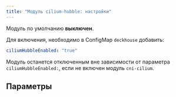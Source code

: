 ```yaml
---
title: "Модуль cilium-hubble: настройки"
---
```


Модуль по умолчанию **выключен**.

Для включения, необходимо в ConfigMap `deckhouse` добавить:

```yaml
ciliumHubbleEnabled: "true"
```

Модуль останется отключенным вне зависимости от параметра `ciliumHubbleEnabled:`, если не включен модуль `cni-cilium`.

## Параметры

<!-- SCHEMA -->
